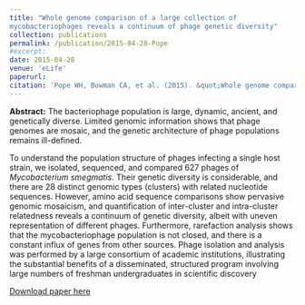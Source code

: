 ```yaml
---
title: "Whole genome comparison of a large collection of
mycobacteriophages reveals a continuum of phage genetic diversity"
collection: publications
permalink: /publication/2015-04-28-Pope
#excerpt:
date: 2015-04-28
venue: 'eLife'
paperurl: 
citation: 'Pope WH, Bowman CA, et al. (2015). &quot;Whole genome comparison of a large collection of mycobacteriophages reveals a continuum of phage genetic diversity&quot; <i>eLife</i>.  doi:10.7554/eLife.06416. (<strong>contributing author</strong>).'
---
```



**Abstract:** The bacteriophage population is large, dynamic, ancient, and genetically diverse. Limited genomic information shows that phage genomes are mosaic, and the genetic architecture of phage populations remains ill-defined. 

To understand the population structure of phages infecting a single host strain, we isolated, sequenced, and compared 627 phages of *Mycobacterium smegmatis*. Their genetic diversity is considerable, and there are 28 distinct genomic types (clusters) with related nucleotide sequences. However, amino acid sequence comparisons show pervasive genomic mosaicism, and quantification of inter-cluster and intra-cluster relatedness reveals a continuum of genetic diversity, albeit with uneven representation of different phages. Furthermore, rarefaction analysis shows that the mycobacteriophage population is not closed, and there is a constant influx of genes from other sources. Phage isolation and analysis was performed by a large consortium of academic institutions, illustrating the substantial benefits of a disseminated, structured program involving large numbers of freshman undergraduates in scientific discovery

[Download paper here](https://www.ncbi.nlm.nih.gov/pmc/articles/PMC4408529/pdf/elife-06416.pdf)

